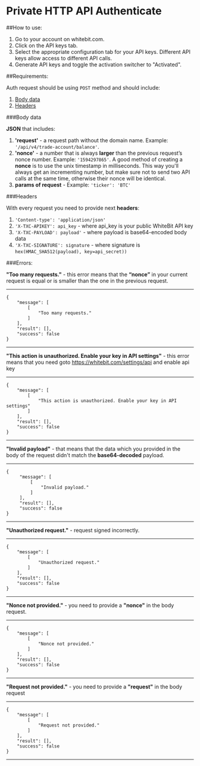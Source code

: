 # Private HTTP API Authenticate

##How to use:

1. Go to your account on whitebit.com.
2. Click on the API keys tab.
3. Select the appropriate configuration tab for your API keys. Different API keys allow access to different API calls.
4. Generate API keys and toggle the activation switcher to "Activated".

##Requirements:

Auth request should be using `POST` method and should include:
1. [Body data](#body-data)
2. [Headers](#headers)

###Body data

**JSON** that includes:
1. **'request'** - a request path without the domain name. Example: `'/api/v4/trade-account/balance'`.
2. **'nonce'** - a number that is always **larger** than the previous request’s nonce number. Example: `'1594297865'`. A good method of creating a **nonce** is to use the unix timestamp in milliseconds. This way you'll always get an incrementing number, but make sure not to send two API calls at the same time, otherwise their nonce will be identical.
3. **params of request** - Example: `'ticker': 'BTC'`

###Headers

With every request you need to provide next **headers**:
1. `'Content-type': 'application/json'`
2. `'X-TXC-APIKEY': api_key` - where api_key is your public WhiteBit API key
3. `'X-TXC-PAYLOAD': payload'` - where payload is base64-encoded body data
4. `'X-TXC-SIGNATURE': signature` - where signature is `hex(HMAC_SHA512(payload), key=api_secret))`

###Errors:
    
**"Too many requests."** - this error means that the **“nonce”** in your current request is equal or is smaller than the one in the previous request.

___
```json5
{
    "message": [
        [
            "Too many requests."
        ]
    ],
    "result": [],
    "success": false
}
```
___

**"This action is unauthorized. Enable your key in API settings"** - this error means that you need goto https://whitebit.com/settings/api and enable api key

___
```json5
{
    "message": [
        [
            "This action is unauthorized. Enable your key in API settings"
        ]
    ],
    "result": [],
    "success": false
}
```
___

**"Invalid payload"** - that means that the data which you provided in the body of the  request didn't match the **base64-decoded** payload.
___
```json5
{
     "message": [
         [
             "Invalid payload."
         ]
     ],
     "result": [],
     "success": false
}
```
___
**"Unauthorized request."** - request signed incorrectly.
___
```json5
{
    "message": [
        [
            "Unauthorized request."
        ]
    ],
    "result": [],
    "success": false
}
```
___ 
**"Nonce not provided."** - you need to provide a **"nonce"** in the body request.
___
```json5
{
    "message": [
        [
            "Nonce not provided."
        ]
    ],
    "result": [],
    "success": false
}
```
___ 
**"Request not provided."** - you need to provide a **"request"** in the body request
___
```json5
{
    "message": [
        [
            "Request not provided."
        ]
    ],
    "result": [],
    "success": false
}
```
___ 